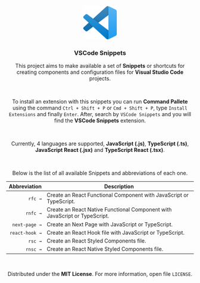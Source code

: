 <p align="center">
  <a href="https://github.com/gmass0n/vscode-snippets">
    <img width="90" src="./.github/vscode-logo.png" alt="VSCode Logo">
  </a>

  <h3 align="center">VSCode Snippets</h3>
</p>

<p align="center">
  This project aims to make available a set of <strong>Snippets</strong> or shortcuts for creating components and configuration files for <strong>Visual Studio Code</strong> projects.
</p>

<br/>

<p align="center">
  To install an extension with this snippets you can run <strong>Command Pallete</strong> using the command <code>Ctrl + Shift + P</code> or <code>Cmd + Shift + P</code>, type <code>Install  Extensions</code> and finally <code>Enter</code>. After, search by <code>VSCode Snippets</code> and you will find the <strong>VSCode Snippets</strong> extension.
</p>

<br/>

<p align="center">
  Currently, 4 languages are supported, <strong>JavaScript (.js)</strong>, <strong>TypeScript (.ts)</strong>, <strong>JavaScript React (.jsx)</strong> and <strong>TypeScript React (.tsx)</strong>.
</p>

<br/>

<p align="center">
  Below is the list of all available Snippets and abbreviations of each one.
</p>

 <table align="center">
    <thead>
      <tr>
        <th align="right">Abbreviation</th>
        <th>Description</th>
      </tr>
    </thead>
    <tbody>
      <tr>
        <td align="right"><code>rfc →</code></td>
        <td>Create an React Functional Component with JavaScript or TypeScript.</td>
      </tr>
      <tr>
        <td align="right"><code>rnfc →</code></td>
        <td>Create an React Native Functional Component with JavaScript or TypeScript.</td>
      </tr>
      <tr>
        <td align="right"><code>next-page →</code></td>
        <td>Create an Next Page with JavaScript or TypeScript.</td>
      </tr>
      <tr>
        <td align="right"><code>react-hook →</code></td>
        <td>Create an React Hook file with JavaScript or TypeScript.</td>
      </tr>
      <tr>
        <td align="right"><code>rsc →</code></td>
        <td>Create an React Styled Components file.</td>
      </tr>
      <tr>
        <td align="right"><code>rnsc →</code></td>
        <td>Create an React Native Styled Components file.</td>
      </tr>
    </tbody>
 </table>

<br/>

<p align="center">Distributed under the <strong>MIT License</strong>. For more information, open file <code>LICENSE</code>.</p>
